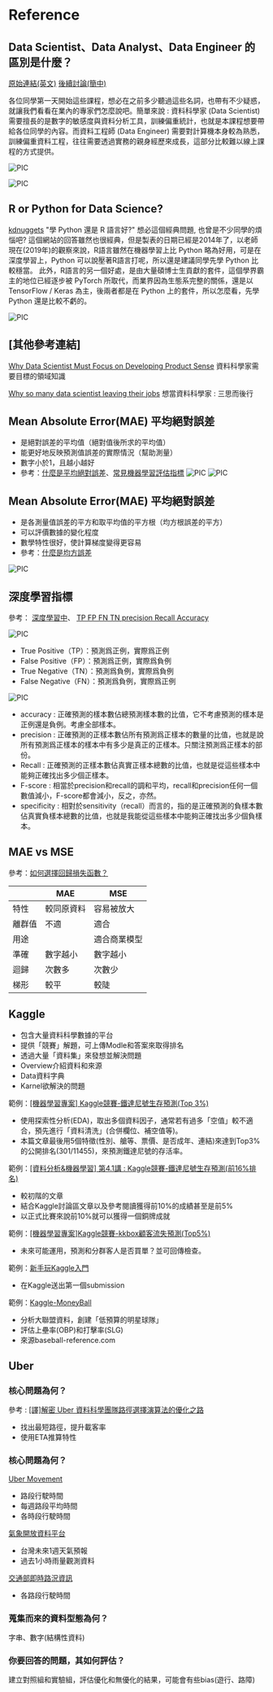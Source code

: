 # Reference

## Data Scientist、Data Analyst、Data Engineer 的區別是什麼？

[原始連結(英文)](https://www.datacamp.com/community/blog/data-scientist-vs-data-engineer)
[後續討論(簡中)](https://www.zhihu.com/question/23946233)

各位同學第一天開始這些課程，想必在之前多少聽過這些名詞，也帶有不少疑惑，就讓我們看看在業內的專家們怎麼說吧。簡單來說 : 
資料科學家 (Data Scientist) 需要擅長的是數字的敏感度與資料分析工具，訓練偏重統計，也就是本課程想要帶給各位同學的內容。而資料工程師 (Data Engineer) 需要對計算機本身較為熟悉，訓練偏重資料工程，往往需要透過實務的親身經歷來成長，這部分比較難以線上課程的方式提供。

![PIC](https://ai100-fileentity.cupoy.com/3rd/homework/D1/1564482186539/large)

![PIC](https://ai100-fileentity.cupoy.com/3rd/homework/D1/1564482201488/large)

## R or Python for Data Science?

[kdnuggets](https://www.kdnuggets.com/2015/05/r-vs-python-data-science.html)
"學 Python 還是 R 語言好?"  想必這個經典問題, 也曾是不少同學的煩惱吧?
這個網站的回答雖然也很經典，但是製表的日期已經是2014年了，以老師現在(2019年)的觀察來說，R語言雖然在機器學習上比 Python 略為好用，可是在深度學習上，Python 可以說壓著R語言打呢，所以還是建議同學先學 Python 比較穩當。
此外，R語言的另一個好處，是由大量碩博士生貢獻的套件，這個學界霸主的地位已經逐步被 PyTorch 所取代，而業界因為生態系完整的關係，還是以 TensorFlow / Keras 為主，後兩者都是在 Python 上的套件，所以怎麼看，先學 Python 還是比較不虧的。

![PIC](https://ai100-fileentity.cupoy.com/3rd/homework/D1/1564482270812/large)

## [其他參考連結]

[Why Data Scientist Must Focus on Developing Product Sense](https://www.kdnuggets.com/2018/04/data-scientists-product-sense.html)
資料科學家需要目標的領域知識

[Why so many data scientist leaving their jobs](https://www.kdnuggets.com/2018/04/why-data-scientists-leaving-jobs.html)
想當資料科學家 : 三思而後行
 
## Mean Absolute Error(MAE) 平均絕對誤差

* 是絕對誤差的平均值（絕對值後所求的平均值）
* 能更好地反映預測值誤差的實際情況（幫助測量）
* 數字小於1，且越小越好
* 參考：[什麼是平均絕對誤差](http://staruphackers.com/什麼是平均絕對誤差-mean-absolute-error-mae？/)、[常見機器學習評估指標](https://zhuanlan.zhihu.com/p/65663148)
![PIC](https://upload.cc/i1/2019/08/22/1oavtH.png)
![PIC](https://pic4.zhimg.com/80/v2-55462c20cce263774454dfe8f059bd9b_hd.jpg)

## Mean Absolute Error(MAE) 平均絕對誤差

* 是各測量值誤差的平方和取平均值的平方根（均方根誤差的平方）
* 可以評價數據的變化程度
* 數學特性很好，使計算梯度變得更容易
* 參考：[什麼是均方誤差](http://staruphackers.com/什麼是均方誤差-mean-square-error-mse？/)

![PIC](http://staruphackers.com/wp-content/uploads/2019/04/image-6.png)
  
## 深度學習指標

參考：
 [深度學習中](https://www.twblogs.net/a/5c8416bcbd9eee35fc13e15f)、
 [TP FP FN TN precision Recall Accuracy](https://www.twblogs.net/a/5b8e7ef72b71771883459e91)

![PIC](https://pic1.xuehuaimg.com/proxy/csdn/https://img-blog.csdn.net/20180131133832714?watermark/2/text/aHR0cDovL2Jsb2cuY3Nkbi5uZXQvU3VwZXJZUl8yMTA=/font/5a6L5L2T/fontsize/400/fill/I0JBQkFCMA==/dissolve/70/gravity/SouthEast)

 * True Positive（TP）：預測爲正例，實際爲正例
 * False Positive（FP）：預測爲正例，實際爲負例
 * True Negative（TN）：預測爲負例，實際爲負例
 * False Negative（FN）：預測爲負例，實際爲正例
 
 ![PIC](https://pic1.xuehuaimg.com/proxy/csdn/https://img-blog.csdnimg.cn/20190307201742301.png?x-oss-process=image/watermark,type_ZmFuZ3poZW5naGVpdGk,shadow_10,text_aHR0cHM6Ly9ibG9nLmNzZG4ubmV0L2JhbnhpYTE5OTU=,size_16,color_FFFFFF,t_70)
 
 * accuracy : 正確預測的樣本數佔總預測樣本數的比值，它不考慮預測的樣本是正例還是負例。考慮全部樣本。
 * precision : 正確預測的正樣本數佔所有預測爲正樣本的數量的比值，也就是說所有預測爲正樣本的樣本中有多少是真正的正樣本。只關注預測爲正樣本的部份。
 * Recall : 正確預測的正樣本數佔真實正樣本總數的比值，也就是從這些樣本中能夠正確找出多少個正樣本。
 * F-score : 相當於precision和recall的調和平均，recall和precision任何一個數值減小，F-score都會減小，反之，亦然。
 * specificity : 相對於sensitivity（recall）而言的，指的是正確預測的負樣本數佔真實負樣本總數的比值，也就是我能從這些樣本中能夠正確找出多少個負樣本。
 
 
## MAE vs MSE

參考：[如何選擇回歸損失函數？](https://mp.weixin.qq.com/s/Xbi5iOh3xoBIK5kVmqbKYA)

|    |MAE|MSE|
|---|---|---|
|特性|較同原資料|容易被放大|
|離群值|不適|適合|
|用途||適合商業模型|
|準確|數字越小|數字越小|
|迴歸|次數多|次數少|
|梯形|較平|較陡|

## Kaggle
- 包含大量資料科學數據的平台
- 提供「競賽」解題，可上傳Modle和答案來取得排名
- 透過大量「資料集」來發想並解決問題
- Overview介紹資料和來源
- Data資料字典
- Karnel欲解決的問題

範例：[[機器學習專案] Kaggle競賽-鐵達尼號生存預測(Top 3%)](https://medium.com/@yulongtsai/https-medium-com-yulongtsai-titanic-top3-8e64741cc11f)
- 使用探索性分析(EDA)，取出多個資料因子，通常若有過多「空值」較不適合，預先進行「資料清洗」(合併欄位、補空值等)。
- 本篇文章最後用5個特徵(性別、艙等、票價、是否成年、連結)來達到Top3%的公開排名(301/11455)，來預測鐵達尼號的存活率。

範例：[[資料分析&機器學習] 第4.1講 : Kaggle競賽-鐵達尼號生存預測(前16%排名)](https://medium.com/jameslearningnote/資料分析-機器學習-第4-1講-kaggle競賽-鐵達尼號生存預測-前16-排名-a8842fea7077)
- 較初階的文章
- 結合Kaggle討論區文章以及參考閱讀獲得前10%的成績甚至是前5%
- 以正式比賽來說前10%就可以獲得一個銅牌成就

範例：[[機器學習專案]Kaggle競賽-kkbox顧客流失預測(Top5%)](https://medium.com/@yulongtsai/kaggle-kkbox-churn-prediction-top5-c0ea4c9b3f1a)
- 未來可能運用，預測和分群客人是否買單？並可回傳檢查。

範例：[新手玩Kaggle入門](http://terrence.logdown.com/posts/1224642-introduction-to-novice-kaggle)
- 在Kaggle送出第一個submission

範例：[Kaggle-MoneyBall](https://www.kaggle.com/wduckett/moneyball-mlb-stats-19622012)
- 分析大聯盟資料，創建「低預算的明星球隊」
- 評估上壘率(OBP)和打擊率(SLG)
- 來源baseball-reference.com

## Uber

### 核心問題為何？
參考 : [[譯]解密 Uber 資料科學團隊路徑選擇演算法的優化之路](https://codertw.com/程式語言/119643/)
- 找出最短路徑，提升載客率
- 使用ETA推算特性

### 核心問題為何？
[Uber Movement](https://movement.uber.com/explore/taipei/travel-times/query?si=34&ag=taz&dt[tpb]=ALL_DAY&dt[dr][sd]=2018-12-01&dt[dr][ed]=2018-12-31&dt[wd;]=1,2,3,4,5,6,7&cd=&sa;=&sdn=&lng.=121.5244378&z.=12&lat.=25.0735791&ti=77&ta;=&tdn=&lang=en-US)
- 路段行駛時間
- 每週路段平均時間
- 各時段行駛時間

[氣象開放資料平台](https://opendata.cwb.gov.tw/index)
- 台灣未來1週天氣預報
- 過去1小時雨量觀測資料

[交通部即時路況資訊](https://www.motc.gov.tw/ch/home.jsp?id=817&parentpath=0,4)
- 各路段行駛時間

### 蒐集而來的資料型態為何？

字串、數字(結構性資料)

### 你要回答的問題，其如何評估？

建立對照組和實驗組，評估優化和無優化的結果，可能會有些bias(遊行、路障)

 
